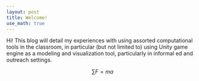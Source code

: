 ```yaml
---
layout: post
title: Welcome!
use_math: true
---
```


Hi! This blog will detail my experiences with using assorted computational tools in the classroom, in particular (but not limited to) using Unity game engine as a modeling and visualization tool, particularly in informal ed and outreach settings.

$$
\sum F = ma
$$

